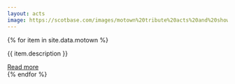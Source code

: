 ```yaml
---
layout: acts
image: https://scotbase.com/images/motown%20tribute%20acts%20and%20shows.jpg?crc=103598974
---
```


<div class="row">
  {% for item in site.data.motown %}
    <div class="col-md-4 mb-5">
      <div class="card border-0 shadow h-100">
        <a href="/acts/{{ item.title | slugify }}">
          <img class="card-img-top" src="{{ item.image_src }}" alt="" />
        </a>
        <div class="card-body">
          <p class="description">{{ item.description }}</p>
          <a href="#" class="read-more">Read more</a>
        </div>
      </div>
    </div>
  {% endfor %}
</div>

<script>
  var readMoreButtons = document.querySelectorAll(".read-more");
  for (var i = 0; i < readMoreButtons.length; i++) {
    readMoreButtons[i].addEventListener("click", function() {
      this.parentNode.querySelector(".description").style.display = "block";
      this.style.display = "none";
      return false;
    });
  }
</script>